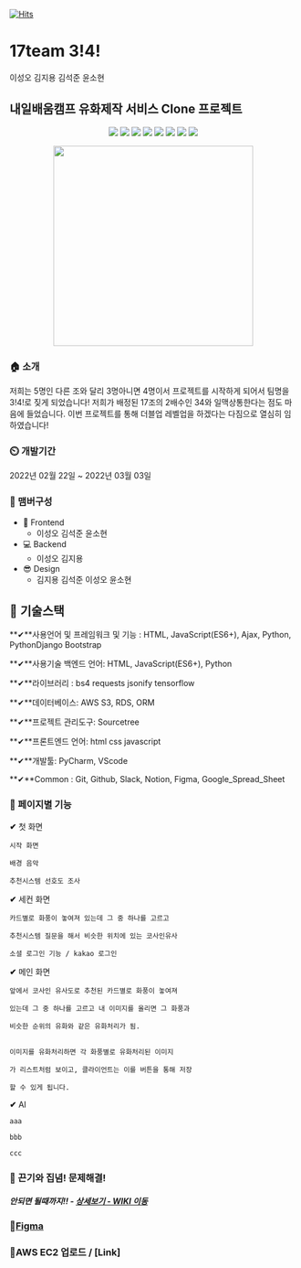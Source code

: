 [![Hits](https://hits.seeyoufarm.com/api/count/incr/badge.svg?url=https%3A%2F%2Fgithub.com%2Fseongolee%2F17team_netflix_clone&count_bg=%2349E3D8&title_bg=%23555555&icon=github.svg&icon_color=%23CFDD4F&title=hits&edge_flat=false)](https://hits.seeyoufarm.com)
 # 17team 3!4!
이성오 김지용 김석준 윤소현

## 내일배움캠프 유화제작 서비스 Clone 프로젝트



<p align='center'>
    <img src="https://img.shields.io/badge/Html5-v5.2.3-pink?logo=Html5"/>
    <img src="https://img.shields.io/badge/CSS-Level 3-6db33f?logo=CSS"/>
    <img src="https://img.shields.io/badge/Javascript-ES6-blue?logo=Javascript"/>
    <img src="https://img.shields.io/badge/Python-v3.9.8-blue?logo=Python"/>
    <img src="https://img.shields.io/badge/PythonDjango-v4.1.0-purple?logo=Django"/>
    <img src="https://img.shields.io/badge/Tensorflow-v9.0.1-00E7C3?logo=Tensorflow"/>
    <img src="https://img.shields.io/badge/MySQL-v8.0.21-purple?logo=MySQL"/>
    <img src="https://img.shields.io/badge/AWS-^2.1.29-yellow?logo=AWS" />
</p>

<p align='center'>
  <img src="https://user-images.githubusercontent.com/56148289/151285357-4eeb3b99-d992-4bfb-a434-e43bb421df54.png" weight=350px height=350px>
</p>


### 🏠 소개
저희는 5명인 다른 조와 달리 3명아니면 4명이서 프로젝트를 시작하게 되어서 팀명을 3!4!로 짖게 되었습니다! 저희가 배정된 17조의 2배수인 34와 일맥상통한다는 점도 마음에 들었습니다. 이번 프로젝트를 통해 더블업 레벨업을 하겠다는 다짐으로 열심히 임하였습니다!

### ⏲️ 개발기간
2022년 02월 22일 ~ 2022년 03월 03일


### **🧙 맴버구성**

- 💄 Frontend
    - 이성오  김석준 윤소현
- 💻 Backend
    - 이성오 김지용
- 😎 Design
    - 김지용 김석준 이성오 윤소현


## 🔧 기술스택

**✔**사용언어 및 프레임워크 및 기능 : HTML, JavaScript(ES6+), Ajax, Python, PythonDjango  Bootstrap

**✔**사용기술 백엔드 언어: HTML, JavaScript(ES6+), Python

**✔**라이브러리 : bs4  requests jsonify tensorflow

**✔**데이터베이스: AWS S3, RDS, ORM

**✔**프로젝트 관리도구: Sourcetree

**✔**프론트엔드 언어: html css javascript

**✔**개발툴: PyCharm, VScode

**✔**Common : Git, Github, Slack, Notion, Figma, Google_Spread_Sheet

<!-- ### 📌 기술 선택 이유! - <a href="https://github.com/seongolee/17team_netflix_clone/wiki" >상세보기 - WIKI 이동</a> -->

### 📌 페이지별 기능

**✔** 첫 화면
    
    시작 화면
    
    배경 음악
    
    추천시스템 선호도 조사
    
**✔** 세컨 화면

    카드별로 화풍이 놓여져 있는데 그 중 하나를 고르고 
    
    추천시스템 질문을 해서 비슷한 위치에 있는 코사인유사
    
    소셜 로그인 기능 / kakao 로그인
 
**✔** 메인 화면

    앞에서 코사인 유사도로 추천된 카드별로 화풍이 놓여져

    있는데 그 중 하나를 고르고 내 이미지를 올리면 그 화풍과 

    비슷한 순위의 유화와 같은 유화처리가 됨.


    이미지를 유화처리하면 각 화풍별로 유화처리된 이미지

    가 리스트처럼 보이고, 클라이언트는 이를 버튼을 통해 저장

    할 수 있게 됩니다.

**✔** AI

    aaa

    bbb
    
    ccc



### 📌 끈기와 집념! 문제해결!
##### 안되면 될때까지!! - <a href="https://github.com/seongolee/17team_netflix_clone/wiki/%EC%8B%9C%ED%96%89%EC%B0%A9%EC%98%A4!" >상세보기 - WIKI 이동</a>

### 📌[Figma](https://www.figma.com/file/dc1SEG83znvUNv2CJOVAo2/Oil-Paint?node-id=0%3A1)

### 📌AWS EC2 업로드 / [Link]
